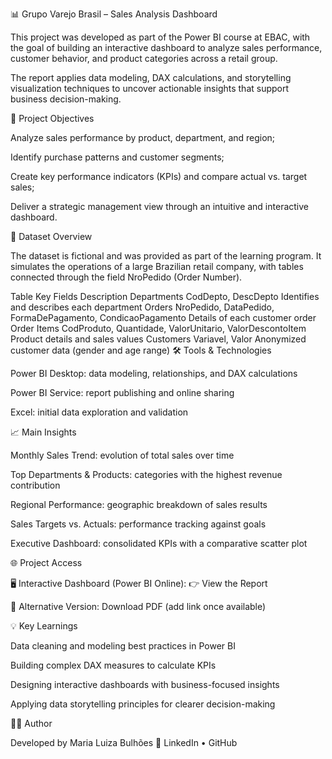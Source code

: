 📊 Grupo Varejo Brasil – Sales Analysis Dashboard

This project was developed as part of the Power BI course at EBAC, with the goal of building an interactive dashboard to analyze sales performance, customer behavior, and product categories across a retail group.

The report applies data modeling, DAX calculations, and storytelling visualization techniques to uncover actionable insights that support business decision-making.

🎯 Project Objectives

Analyze sales performance by product, department, and region;

Identify purchase patterns and customer segments;

Create key performance indicators (KPIs) and compare actual vs. target sales;

Deliver a strategic management view through an intuitive and interactive dashboard.

🧩 Dataset Overview

The dataset is fictional and was provided as part of the learning program.
It simulates the operations of a large Brazilian retail company, with tables connected through the field NroPedido (Order Number).

Table	Key Fields	Description
Departments	CodDepto, DescDepto	Identifies and describes each department
Orders	NroPedido, DataPedido, FormaDePagamento, CondicaoPagamento	Details of each customer order
Order Items	CodProduto, Quantidade, ValorUnitario, ValorDescontoItem	Product details and sales values
Customers	Variavel, Valor	Anonymized customer data (gender and age range)
🛠️ Tools & Technologies

Power BI Desktop: data modeling, relationships, and DAX calculations

Power BI Service: report publishing and online sharing

Excel: initial data exploration and validation

📈 Main Insights

Monthly Sales Trend: evolution of total sales over time

Top Departments & Products: categories with the highest revenue contribution

Regional Performance: geographic breakdown of sales results

Sales Targets vs. Actuals: performance tracking against goals

Executive Dashboard: consolidated KPIs with a comparative scatter plot

🌐 Project Access

🖥️ Interactive Dashboard (Power BI Online):
👉 View the Report

📎 Alternative Version: Download PDF
 (add link once available)

💡 Key Learnings

Data cleaning and modeling best practices in Power BI

Building complex DAX measures to calculate KPIs

Designing interactive dashboards with business-focused insights

Applying data storytelling principles for clearer decision-making

👩‍💻 Author

Developed by Maria Luiza Bulhões
🔗 LinkedIn
 • GitHub
